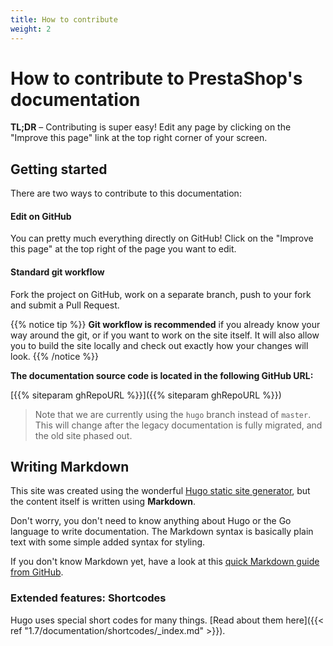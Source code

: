 ```yaml
---
title: How to contribute
weight: 2
---
```


# How to contribute to PrestaShop's documentation

**TL;DR** – Contributing is super easy! Edit any page by clicking on the "Improve this page" link at the top right corner of your screen.

## Getting started

There are two ways to contribute to this documentation:

#### Edit on GitHub
    
You can pretty much everything directly on GitHub! Click on the "Improve this page" at the top right of the page you want to edit.

#### Standard git workflow
   
Fork the project on GitHub, work on a separate branch, push to your fork and submit a Pull Request.

{{% notice tip %}}
**Git workflow is recommended** if you already know your way around the git, or if you want to work on the site itself. It will also allow you to build the site locally and check out exactly how your changes will look.
{{% /notice %}}

**The documentation source code is located in the following GitHub URL:**

[{{% siteparam ghRepoURL %}}]({{% siteparam ghRepoURL %}})

> Note that we are currently using the `hugo` branch instead of `master`. This will change after the legacy documentation is fully migrated, and the old site phased out.

## Writing Markdown

This site was created using the wonderful [Hugo static site generator](https://gohugo.io/), but the content itself is written using **Markdown**.

Don't worry, you don't need to know anything about Hugo or the Go language to write documentation. The Markdown syntax is basically plain text with some simple added syntax for styling.

If you don't know Markdown yet, have a look at this [quick Markdown guide from GitHub](https://guides.github.com/features/mastering-markdown/).

### Extended features: Shortcodes

Hugo uses special short codes for many things. [Read about them here]({{< ref "1.7/documentation/shortcodes/_index.md" >}}).

